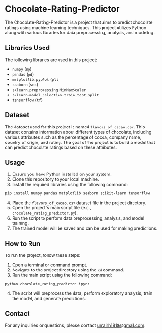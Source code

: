 # Chocolate-Rating-Predictor

The Chocolate-Rating-Predictor is a project that aims to predict chocolate ratings using machine learning techniques. This project utilizes Python along with various libraries for data preprocessing, analysis, and modeling.

## Libraries Used

The following libraries are used in this project:
- `numpy` (`np`)
- `pandas` (`pd`)
- `matplotlib.pyplot` (`plt`)
- `seaborn` (`sns`)
- `sklearn.preprocessing.MinMaxScaler`
- `sklearn.model_selection.train_test_split`
- `tensorflow` (`tf`)

## Dataset

The dataset used for this project is named `flavors_of_cacao.csv`. This dataset contains information about different types of chocolate, including various attributes such as the percentage of cocoa, company name, country of origin, and rating. The goal of the project is to build a model that can predict chocolate ratings based on these attributes.

## Usage

1. Ensure you have Python installed on your system.
2. Clone this repository to your local machine.
3. Install the required libraries using the following command:
```bash
pip install numpy pandas matplotlib seaborn scikit-learn tensorflow
```
4. Place the `flavors_of_cacao.csv` dataset file in the project directory.
5. Open the project's main script file (e.g., `chocolate_rating_predictor.py`).
6. Run the script to perform data preprocessing, analysis, and model training.
7. The trained model will be saved and can be used for making predictions.

## How to Run

To run the project, follow these steps:

1. Open a terminal or command prompt.
2. Navigate to the project directory using the `cd` command.
3. Run the main script using the following command:
```bash
python chocolate_rating_predictor.ipynb
```
4. The script will preprocess the data, perform exploratory analysis, train the model, and generate predictions.

## Contact

For any inquiries or questions, please contact umairh1819@gmail.com.
